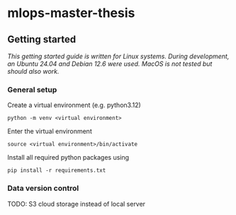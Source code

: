 # mlops-master-thesis

## Getting started

_This getting started guide is written for Linux systems. During development, an Ubuntu 24.04 and Debian 12.6 were used.
MacOS is not tested but should also work._

### General setup

Create a virtual environment (e.g. python3.12)

`python -m venv <virtual environment>`

Enter the virtual environment

`source <virtual environment>/bin/activate`

Install all required python packages using

`pip install -r requirements.txt`

### Data version control

TODO: S3 cloud storage instead of local server 

